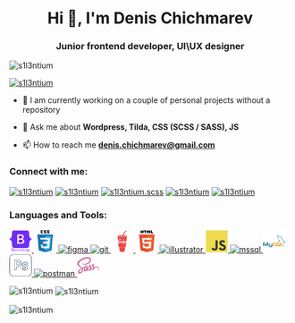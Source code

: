 <h1 align="center">Hi 👋, I'm Denis Chichmarev</h1>
<h3 align="center">Junior frontend developer, UI\UX designer</h3>

<p align="left"> <img src="https://komarev.com/ghpvc/?username=s1l3ntium&label=Profile%20views&color=0e75b6&style=flat" alt="s1l3ntium" /> </p>

<p align="left"> <a href="https://github.com/ryo-ma/github-profile-trophy"><img src="https://github-profile-trophy.vercel.app/?username=s1l3ntium&theme=darkhub&no-frame=true&column=-1&margin-w=15&margin-h=15" alt="s1l3ntium" /></a> </p>

- 🔭 I am currently working on a couple of personal projects without a repository

<!---- 🌱 I’m currently learning **Figma, React, Vue.js, PHP***/-->

- 💬 Ask me about **Wordpress, Tilda, CSS (SCSS / SASS), JS**

- 📫 How to reach me **denis.chichmarev@gmail.com**

<h3 align="left">Connect with me:</h3>
<p align="left">
<a href="https://twitter.com/s1l3ntium" target="blank"><img align="center" src="https://raw.githubusercontent.com/rahuldkjain/github-profile-readme-generator/master/src/images/icons/Social/twitter.svg" alt="s1l3ntium" height="30" width="40" /></a>
<a href="https://fb.com/s1l3ntium" target="blank"><img align="center" src="https://raw.githubusercontent.com/rahuldkjain/github-profile-readme-generator/master/src/images/icons/Social/facebook.svg" alt="s1l3ntium" height="30" width="40" /></a>
<a href="https://instagram.com/s1l3ntium.scss" target="blank"><img align="center" src="https://raw.githubusercontent.com/rahuldkjain/github-profile-readme-generator/master/src/images/icons/Social/instagram.svg" alt="s1l3ntium.scss" height="30" width="40" /></a>
<a href="https://dribbble.com/s1l3ntium" target="blank"><img align="center" src="https://raw.githubusercontent.com/rahuldkjain/github-profile-readme-generator/master/src/images/icons/Social/dribbble.svg" alt="s1l3ntium" height="30" width="40" /></a>
<a href="https://www.behance.net/s1l3ntium" target="blank"><img align="center" src="https://raw.githubusercontent.com/rahuldkjain/github-profile-readme-generator/master/src/images/icons/Social/behance.svg" alt="s1l3ntium" height="30" width="40" /></a>
</p>

<h3 align="left">Languages and Tools:</h3>
<p align="left"> <a href="https://getbootstrap.com" target="_blank" rel="noreferrer"> <img src="https://raw.githubusercontent.com/devicons/devicon/master/icons/bootstrap/bootstrap-plain-wordmark.svg" alt="bootstrap" width="40" height="40"/> </a> <a href="https://www.w3schools.com/css/" target="_blank" rel="noreferrer"> <img src="https://raw.githubusercontent.com/devicons/devicon/master/icons/css3/css3-original-wordmark.svg" alt="css3" width="40" height="40"/> </a> <a href="https://www.figma.com/" target="_blank" rel="noreferrer"> <img src="https://www.vectorlogo.zone/logos/figma/figma-icon.svg" alt="figma" width="40" height="40"/> </a> <a href="https://git-scm.com/" target="_blank" rel="noreferrer"> <img src="https://www.vectorlogo.zone/logos/git-scm/git-scm-icon.svg" alt="git" width="40" height="40"/> </a> <a href="https://gulpjs.com" target="_blank" rel="noreferrer"> <img src="https://raw.githubusercontent.com/devicons/devicon/master/icons/gulp/gulp-plain.svg" alt="gulp" width="40" height="40"/> </a> <a href="https://www.w3.org/html/" target="_blank" rel="noreferrer"> <img src="https://raw.githubusercontent.com/devicons/devicon/master/icons/html5/html5-original-wordmark.svg" alt="html5" width="40" height="40"/> </a> <a href="https://www.adobe.com/in/products/illustrator.html" target="_blank" rel="noreferrer"> <img src="https://www.vectorlogo.zone/logos/adobe_illustrator/adobe_illustrator-icon.svg" alt="illustrator" width="40" height="40"/> </a> <a href="https://developer.mozilla.org/en-US/docs/Web/JavaScript" target="_blank" rel="noreferrer"> <img src="https://raw.githubusercontent.com/devicons/devicon/master/icons/javascript/javascript-original.svg" alt="javascript" width="40" height="40"/> </a> <a href="https://www.microsoft.com/en-us/sql-server" target="_blank" rel="noreferrer"> <img src="https://www.svgrepo.com/show/303229/microsoft-sql-server-logo.svg" alt="mssql" width="40" height="40"/> </a> <a href="https://www.mysql.com/" target="_blank" rel="noreferrer"> <img src="https://raw.githubusercontent.com/devicons/devicon/master/icons/mysql/mysql-original-wordmark.svg" alt="mysql" width="40" height="40"/> </a> <a href="https://www.photoshop.com/en" target="_blank" rel="noreferrer"> <img src="https://raw.githubusercontent.com/devicons/devicon/master/icons/photoshop/photoshop-line.svg" alt="photoshop" width="40" height="40"/> </a> <a href="https://postman.com" target="_blank" rel="noreferrer"> <img src="https://www.vectorlogo.zone/logos/getpostman/getpostman-icon.svg" alt="postman" width="40" height="40"/> </a> <a href="https://sass-lang.com" target="_blank" rel="noreferrer"> <img src="https://raw.githubusercontent.com/devicons/devicon/master/icons/sass/sass-original.svg" alt="sass" width="40" height="40"/> </a> </p>

<p><img align="left" src="https://github-readme-stats.vercel.app/api/top-langs?username=s1l3ntium&show_icons=true&locale=en&layout=compact" alt="s1l3ntium" /></p>

<p>&nbsp;<img align="center" src="https://github-readme-stats.vercel.app/api?username=s1l3ntium&show_icons=true&locale=en" alt="s1l3ntium" /></p>

<p><img align="center" src="https://github-readme-streak-stats.herokuapp.com/?user=s1l3ntium&" alt="s1l3ntium" /></p>
